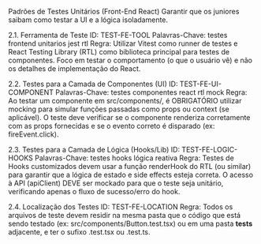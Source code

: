 Padrões de Testes Unitários (Front-End React)
Garantir que os juniores saibam como testar a UI e a lógica isoladamente.

2.1. Ferramenta de Teste
ID: TEST-FE-TOOL
Palavras-Chave: testes frontend unitarios jest rtl
Regra: Utilizar Vitest como runner de testes e React Testing Library (RTL) como biblioteca principal para testes de componentes. Foco em testar o comportamento (o que o usuário vê) e não os detalhes de implementação do React.

2.2. Testes para a Camada de Componentes (UI)
ID: TEST-FE-UI-COMPONENT
Palavras-Chave: testes componentes react rtl mock
Regra: Ao testar um componente em src/components/, é OBRIGATÓRIO utilizar mocking para simular funções passadas como props ou context (se aplicável). O teste deve verificar se o componente renderiza corretamente com as props fornecidas e se o evento correto é disparado (ex: fireEvent.click).

2.3. Testes para a Camada de Lógica (Hooks/Lib)
ID: TEST-FE-LOGIC-HOOKS
Palavras-Chave: testes hooks lógica reativa
Regra: Testes de Hooks customizados devem usar a função renderHook do RTL (ou similar) para garantir que a lógica de estado e side effects esteja correta. O acesso à API (apiClient) DEVE ser mockado para que o teste seja unitário, verificando apenas o fluxo de sucesso/erro do hook.

2.4. Localização dos Testes
ID: TEST-FE-LOCATION
Regra: Todos os arquivos de teste devem residir na mesma pasta que o código que está sendo testado (ex: src/components/Button.test.tsx) ou em uma pasta __tests__ adjacente, e ter o sufixo .test.tsx ou .test.ts.